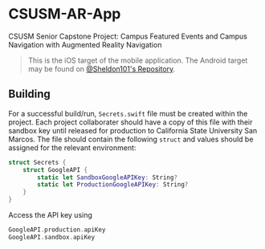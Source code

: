 # CSUSM-AR-App
CSUSM Senior Capstone Project: Campus Featured Events and Campus Navigation with Augmented Reality Navigation

> This is the iOS target of the mobile application. The Android target may be found on [@Sheldon101's Repository](https://github.com/Sheldon101/Android_AR_APP).

## Building
For a successful build/run, `Secrets.swift` file must be created within the project.
Each project collaborater should have a copy of this file with their sandbox key until released for production to California State University San Marcos.
The file should contain the following `struct` and values should be assigned for the relevant environment:
``` swift
struct Secrets {
    struct GoogleAPI {
        static let SandboxGoogleAPIKey: String?
        static let ProductionGoogleAPIKey: String? 
    }
}
```
Access the API key using
``` swift
GoogleAPI.production.apiKey
GoogleAPI.sandbox.apiKey
```
